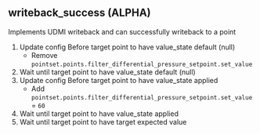 
## writeback_success (ALPHA)

Implements UDMI writeback and can successfully writeback to a point

1. Update config Before target point to have value_state default (null)
    * Remove `pointset.points.filter_differential_pressure_setpoint.set_value`
1. Wait until target point to have value_state default (null)
1. Update config Before target point to have value_state applied
    * Add `pointset.points.filter_differential_pressure_setpoint.set_value` = `60`
1. Wait until target point to have value_state applied
1. Wait until target point to have target expected value
